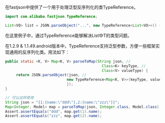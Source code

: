 在fastjson中提供了一个用于处理泛型反序列化的类TypeReference。

```java
import com.alibaba.fastjson.TypeReference;

List<VO> list = JSON.parseObject("...", new TypeReference<List<VO>>() {});
```

在这里例子中，通过TypeReference能够解决List<T>中T的类型问题。

在1.2.9 & 1.1.49.android版本中，TypeReference支持泛型参数，方便一些框架实现通用的反序列化类。用法如下：

```java
public static <K, V> Map<K, V> parseToMap(String json, //
                                            Class<K> keyType, //
                                            Class<V> valueType) {
     return JSON.parseObject(json, //
                            new TypeReference<Map<K, V>>(keyType, valueType) {
                            });
}

// 可以这样使用
String json = "{1:{name:\"ddd\"},2:{name:\"zzz\"}}";
Map<Integer, Model> map = parseToMap(json, Integer.class, Model.class);
Assert.assertEquals("ddd", map.get(1).name);
Assert.assertEquals("zzz", map.get(2).name);
```